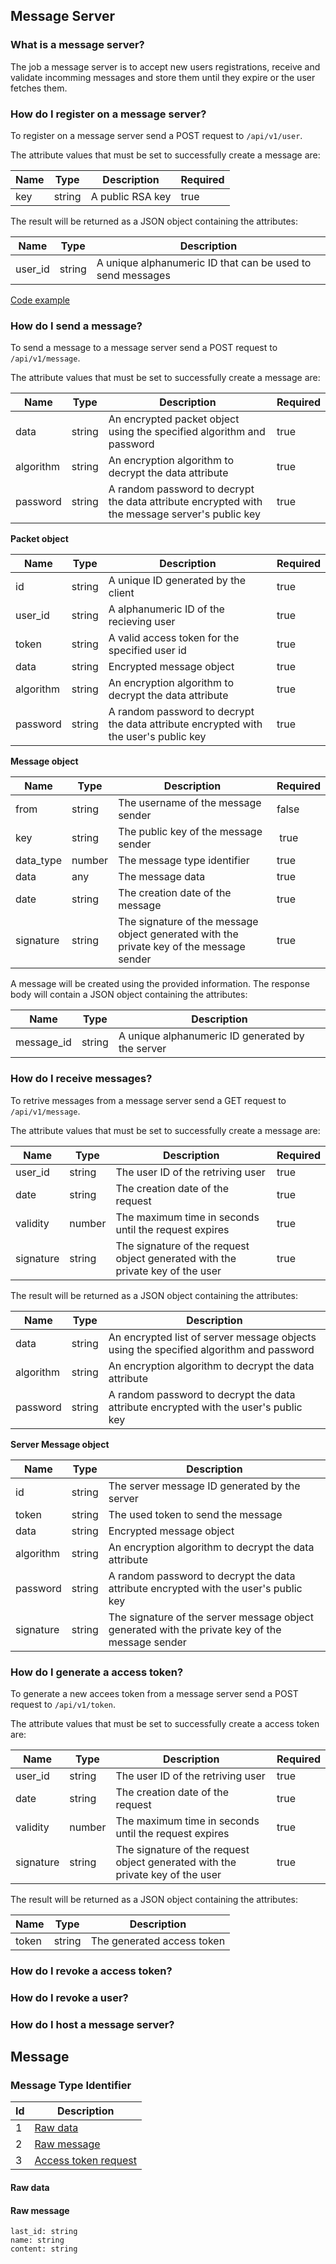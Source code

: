 ## Message Server
### What is a message server?
The job a message server is to accept new users registrations, receive and validate incomming messages and store them until they expire or the user fetches them.


### How do I register on a message server?
To register on a message server send a POST request to `/api/v1/user`.

The attribute values that must be set to successfully create a message are:

| Name | Type   | Description      | Required |
| ---- | ------ | ---------------- | -------- |
| key  | string | A public RSA key | true     |


The result will be returned as a JSON object containing the attributes:

| Name         | Type   | Description                                                |
| ------------ | ------ | ---------------------------------------------------------- |
| user_id      | string | A unique alphanumeric ID that can be used to send messages |

[Code example](../examples/MessageServerRegistration.md)



### How do I send a message?

To send a message to a message server send a POST request to `/api/v1/message`.

The attribute values that must be set to successfully create a message are:

| Name      | Type   | Description | Required |
| --------- | ------ | ----------- | -------- |
| data      | string | An encrypted packet object using the specified algorithm and password | true |
| algorithm | string | An encryption algorithm to decrypt the data attribute | true |
| password  | string | A random password to decrypt the data attribute encrypted with the message server's public key | true |


**Packet object**

| Name      | Type   | Description                                           | Required |
| --------- | ------ | ----------------------------------------------------- | -------- |
| id        | string | A unique ID generated by the client                   | true     |
| user_id   | string | A alphanumeric ID of the recieving user               | true     |
| token     | string | A valid access token for the specified user id        | true     |
| data      | string | Encrypted message object                              | true     |
| algorithm | string | An encryption algorithm to decrypt the data attribute | true     |
| password  | string | A random password to decrypt the data attribute encrypted with the user's public key | true |

**Message object**

| Name      | Type   | Description | Required |
| --------- | ------ | ----------- | -------- |
| from      | string | The username of the message sender | false |
| key       | string | The public key of the message sender | true |
| data_type | number | The message type identifier | true |
| data      | any    | The message data | true |
| date      | string | The creation date of the message | true |
| signature | string | The signature of the message object generated with the private key of the message sender | true |


A message will be created using the provided information. The response body will contain a JSON object containing the attributes:

| Name         | Type   | Description                                                |
| ------------ | ------ | ---------------------------------------------------------- |
| message_id   | string | A unique alphanumeric ID generated by the server           |



### How do I receive messages?

To retrive messages from a message server send a GET request to `/api/v1/message`.

The attribute values that must be set to successfully create a message are:

| Name       | Type   | Description | Required |
| ---------- | ------ | ----------- | -------- |
| user_id    | string | The user ID of the retriving user | true |
| date       | string | The creation date of the request | true |
| validity   | number | The maximum time in seconds until the request expires | true |
| signature  | string | The signature of the request object generated with the private key of the user | true |

The result will be returned as a JSON object containing the attributes:

| Name      | Type   | Description |
| --------- | ------ | ----------- |
| data      | string | An encrypted list of server message objects using the specified algorithm and password |
| algorithm | string | An encryption algorithm to decrypt the data attribute |
| password  | string | A random password to decrypt the data attribute encrypted with the user's public key |

**Server Message object**

| Name      | Type   | Description                                           |
| --------- | ------ | ----------------------------------------------------- |
| id        | string | The server message ID generated by the server         |
| token     | string | The used token to send the message                    |
| data      | string | Encrypted message object                              |
| algorithm | string | An encryption algorithm to decrypt the data attribute |
| password  | string | A random password to decrypt the data attribute encrypted with the user's public key |
| signature | string | The signature of the server message object generated with the private key of the message sender |


### How do I generate a access token?

To generate a new accees token from a message server send a POST request to `/api/v1/token`.

The attribute values that must be set to successfully create a access token are:

| Name      | Type   | Description | Required |
| --------- | ------ | ----------- | -------- |
| user_id    | string | The user ID of the retriving user | true |
| date       | string | The creation date of the request | true |
| validity   | number | The maximum time in seconds until the request expires | true |
| signature  | string | The signature of the request object generated with the private key of the user | true |

The result will be returned as a JSON object containing the attributes:

| Name      | Type   | Description |
| --------- | ------ | ----------- |
| token    | string | The generated access token |

### How do I revoke a access token?

### How do I revoke a user?

### How do I host a message server?

## Message

### Message Type Identifier

| Id  | Description |
| --- | ----------- |
| 1   | [Raw data]() |
| 2   | [Raw message]() |
| 3   | [Access token request]() |

#### Raw data


#### Raw message

```
last_id: string
name: string
content: string
```

